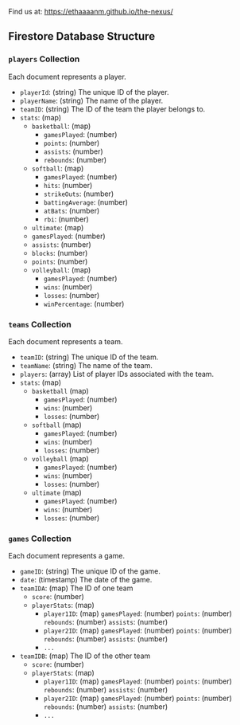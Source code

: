Find us at:  https://ethaaaanm.github.io/the-nexus/

## Firestore Database Structure
### `players` Collection
Each document represents a player.
- `playerId`: (string) The unique ID of the player.
- `playerName`: (string) The name of the player.
- `teamID`: (string) The ID of the team the player belongs to.
- `stats`: (map)
  - `basketball`: (map)
    - `gamesPlayed`: (number)
    - `points`: (number)
    - `assists`: (number)
    - `rebounds`: (number)
  - `softball`: (map)
    - `gamesPlayed`: (number)
    - `hits`: (number)
    - `strikeOuts`: (number)
    - `battingAverage`: (number)
    - `atBats`: (number)
    - `rbi`: (number)
  -  `ultimate`: (map)
    - `gamesPlayed`: (number)
    - `assists`: (number)
    - `blocks`: (number)
    - `points`: (number)
  - `volleyball`: (map)
    - `gamesPlayed`: (number)
    - `wins`: (number)
    - `losses`: (number)
    - `winPercentage`: (number)


### `teams` Collection
Each document represents a team.
- `teamID`: (string) The unique ID of the team.
- `teamName`: (string) The name of the team.
- `players`: (array) List of player IDs associated with the team.
- `stats`: (map)
  - `basketball` (map)
    - `gamesPlayed`: (number)
    - `wins`: (number)
    - `losses`: (number)
  - `softball` (map)
    - `gamesPlayed`: (number)
    - `wins`: (number)
    - `losses`: (number)
  - `volleyball` (map)
    - `gamesPlayed`: (number)
    - `wins`: (number)
    - `losses`: (number)
  - `ultimate` (map)
    - `gamesPlayed`: (number)
    - `wins`: (number)
    - `losses`: (number)


### `games` Collection
Each document represents a game.
- `gameID`: (string) The unique ID of the game.
- `date`: (timestamp) The date of the game.
- `teamIDA`: (map) The ID of one team
    - `score`: (number) 
    - `playerStats`: (map) 
        - `player1ID`: (map) 
            `gamesPlayed`: (number)
            `points`: (number)
            `rebounds`: (number)
            `assists`: (number)
        - `player2ID`: (map) 
            `gamesPlayed`: (number)
            `points`: (number)
            `rebounds`: (number)
            `assists`: (number)
        - `...`
- `teamIDB`: (map) The ID of the other team
    - `score`: (number) 
    - `playerStats`: (map) 
        - `player1ID`: (map) 
            `gamesPlayed`: (number)
            `points`: (number)
            `rebounds`: (number)
            `assists`: (number)
        - `player2ID`: (map) 
            `gamesPlayed`: (number)
            `points`: (number)
            `rebounds`: (number)
            `assists`: (number)
        - `...`
